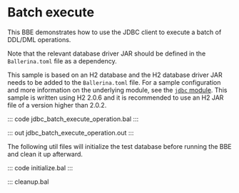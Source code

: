 # Batch execute

This BBE demonstrates how to use the JDBC client to execute a batch of DDL/DML operations. 

Note that the relevant database driver JAR should be defined in the `Ballerina.toml` file as a dependency. 

This sample is based on an H2 database and the H2 database driver JAR needs to be added to the `Ballerina.toml` file.
For a sample configuration and more information on the underlying module, see the [`jdbc` module](https://docs.central.ballerina.io/ballerinax/java.jdbc/latest/).
This sample is written using H2 2.0.6 and it is recommended to use an H2 JAR file of a version higher than 2.0.2.

::: code jdbc_batch_execute_operation.bal :::

::: out jdbc_batch_execute_operation.out :::

The following util files will initialize the test database before running the BBE and clean it up afterward.

::: code initialize.bal :::

::: cleanup.bal
